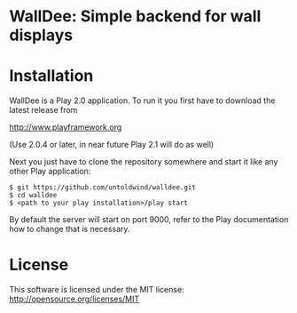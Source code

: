 WallDee: Simple backend for wall displays
=========================================

# Installation

WallDee is a Play 2.0 application. To run it you first have to download the latest release from

http://www.playframework.org

(Use 2.0.4 or later, in near future Play 2.1 will do as well)

Next you just have to clone the repository somewhere and start it like any other Play application:

```
$ git https://github.com/untoldwind/walldee.git
$ cd walldee
$ <path to your play installation>/play start
```

By default the server will start on port 9000, refer to the Play documentation how to change that is necessary.

# License

This software is licensed under the MIT license: http://opensource.org/licenses/MIT